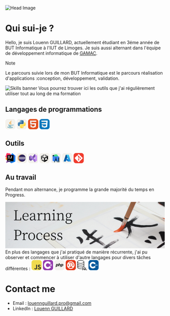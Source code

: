 ![Head Image](https://github.com/LouennGUILLARD/LouennGUILLARD/blob/main/Images/Head_GitHub.png)

# **Qui sui-je ?**
Hello, je suis Louenn GUILLARD, actuellement étudiant en 3éme année de BUT Informatique à l'IUT de Limoges. Je suis aussi alternant dans l'équipe de développement informatique de [GAMAC](https://www.gamac.fr).

> [!NOTE]
> Le parcours suivie lors de mon BUT Informatique est le parcours réalisation d'applications :conception, développement, validation.

![Skills banner](https://github.com/LouennGUILLARD/LouennGUILLARD/blob/main/Images/Banner_Skills.png)
Vous pourrez trouver ici les outils que j'ai régulièrement utiliser tout au long de ma formation

## Langages de programmations
<img src="https://github.com/tandpfun/skill-icons/blob/main/icons/Java-Light.svg" width="32"> <img src="https://github.com/tandpfun/skill-icons/blob/main/icons/Python-Light.svg" width="32"> <img src="https://github.com/tandpfun/skill-icons/blob/main/icons/HTML.svg" width="32"> <img src="https://github.com/tandpfun/skill-icons/blob/main/icons/CSS.svg" width="32">

## Outils
<img src="https://github.com/LouennGUILLARD/LouennGUILLARD/blob/main/Images/icon/IntelliJ.png" width="32"> <img src="https://github.com/tandpfun/skill-icons/blob/main/icons/Eclipse-Light.svg" width="32"> <img src="https://github.com/tandpfun/skill-icons/blob/main/icons/VisualStudio-Light.svg" width="32"> <img src="https://github.com/tandpfun/skill-icons/blob/main/icons/Unity-Light.svg" width="32"> <img src="https://github.com/tandpfun/skill-icons/blob/main/icons/AndroidStudio-Light.svg" width="32"> <img src="https://github.com/tandpfun/skill-icons/blob/main/icons/Azure-Light.svg" width="32"> <img src="https://github.com/tandpfun/skill-icons/blob/main/icons/Git.svg" width="32">

## Au travail
Pendant mon alternance, je programme la grande majorité du temps en Progress.

![Learning banner](https://github.com/LouennGUILLARD/LouennGUILLARD/blob/main/Images/Banner_LearningProcess.png)
En plus des langages que j'ai pratiqué de manière récurrente, j'ai pu observer et commencer à utiliser d'autre langages pour divers tâches différentes :
<img src="https://github.com/tandpfun/skill-icons/blob/main/icons/JavaScript.svg" width="32"> <img src="https://github.com/tandpfun/skill-icons/blob/main/icons/CS.svg" width="32"> <img src="https://github.com/tandpfun/skill-icons/blob/main/icons/PHP-Light.svg" width="32"> <img src="https://github.com/tandpfun/skill-icons/blob/main/icons/Rust.svg" width="32"> <img src="https://github.com/LouennGUILLARD/LouennGUILLARD/blob/main/Images/icon/SQL.png" width="32"> <img src="https://github.com/tandpfun/skill-icons/blob/main/icons/CPP.svg" width="32"> 

# **Contact me**
- Email : louennguillard.pro@gmail.com
- LinkedIn : [Louenn GUILLARD](https://www.linkedin.com/in/louenn-guillard-b505bb281)
